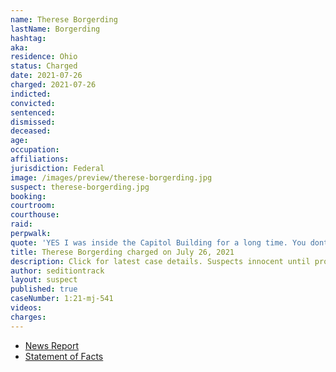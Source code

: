 ```yaml
---
name: Therese Borgerding
lastName: Borgerding
hashtag:
aka:
residence: Ohio
status: Charged
date: 2021-07-26
charged: 2021-07-26
indicted:
convicted:
sentenced:
dismissed:
deceased:
age:
occupation:
affiliations:
jurisdiction: Federal
image: /images/preview/therese-borgerding.jpg
suspect: therese-borgerding.jpg
booking:
courtroom:
courthouse:
raid:
perpwalk:
quote: 'YES I was inside the Capitol Building for a long time. You dont [sic] know The Truth what really happened'
title: Therese Borgerding charged on July 26, 2021
description: Click for latest case details. Suspects innocent until proven guilty.
author: seditiontrack
layout: suspect
published: true
caseNumber: 1:21-mj-541
videos:
charges:
---
```

- [News Report](https://www.daytondailynews.com/crime/fbi-arrests-englewood-man-piqua-woman-in-us-capitol-siege/5F6DZFU6YVGDHIQECDLII7IOSY/)
- [Statement of Facts](https://www.justice.gov/usao-dc/case-multi-defendant/file/1417571/download)
